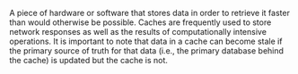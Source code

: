 A piece of hardware or software that stores data in order to retrieve it faster than would otherwise be possible.
Caches are frequently used to store network responses as well as the results of computationally intensive operations. It is important to note that data in a cache can become stale if the primary source of truth for that data (i.e., the primary database behind the cache) is updated but the cache is not.